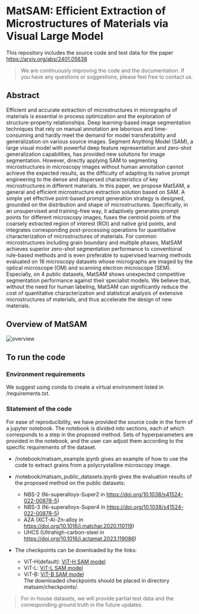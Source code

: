 # MatSAM: Efficient Extraction of Microstructures of Materials via Visual Large Model

This repository includes the source code and test data for the paper https://arxiv.org/abs/2401.05638
> We are continuously improving the code and the documentation. 
> If you have any questions or suggestions, please feel free to contact us.

## Abstract 
Efficient and accurate extraction of microstructures in micrographs of materials is essential in process optimization and the exploration of structure-property relationships. 
Deep learning-based image segmentation techniques that rely on manual annotation are laborious and time-consuming and hardly meet the demand for model transferability and generalization on various source images. Segment Anything Model (SAM), a large visual model with powerful deep feature representation and zero-shot generalization capabilities, has provided new solutions for image segmentation. 
However, directly applying SAM to segmenting microstructures in microscopy images without human annotation cannot achieve the expected results, as the difficulty of adapting its native prompt engineering to the dense and dispersed characteristics of key microstructures in different materials. 
In this paper, we propose MatSAM, a general and efficient microstructure extraction solution based on SAM. A simple yet effective point-based prompt generation strategy is designed, grounded on the distribution and shape of microstructures. 
Specifically, in an unsupervised and training-free way, it adaptively generates prompt points for different microscopy images, fuses the centroid points of the coarsely extracted region of interest (ROI) and native grid points, and integrates corresponding post-processing operations for quantitative characterization of microstructures of materials. 
For common microstructures including grain boundary and multiple phases, MatSAM achieves superior zero-shot segmentation performance to conventional rule-based methods and is even preferable to supervised learning methods evaluated on 16 microscopy datasets whose micrographs are imaged by the optical microscope (OM) and scanning electron microscope (SEM). Especially, on 4 public datasets, MatSAM shows unexpected competitive segmentation performance against their specialist models.
We believe that, without the need for human labeling, MatSAM can significantly reduce the cost of quantitative characterization and statistical analysis of extensive microstructures of materials, and thus accelerate the design of new materials.

## Overview of MatSAM
![overview](/assets/framework.jpg "Overview of MatSAM")

## To run the code

### Environment requirements

We suggest using conda to create a virtual environment listed in /requirements.txt.

### Statement of the code

For ease of reproducibility, we have provided the source code in the form of a jupyter notebook. 
The notebook is divided into sections, each of which corresponds to a step in the proposed method.
Sets of hyperparameters are provided in the notebook, 
and the user can adjust them according to the specific requirements of the dataset.


- /notebook/matsam_example.ipynb gives an example of how to use the code to extract grains from a polycrystalline microscopy image.

- /notebook/matsam_public_datasets.ipynb gives the evaluation results of the proposed method on the public datasets:
  - NBS-2 (Ni-superalloys-Super2 in https://doi.org/10.1038/s41524-022-00878-5)
  - NBS-3 (Ni-superalloys-Super4 in https://doi.org/10.1038/s41524-022-00878-5)
  - AZA (XCT-Al-Zn-alloy in https://doi.org/10.1016/j.matchar.2020.110119)
  - UHCS (Ultrahigh-carbon-steel in https://doi.org/10.1016/j.actamat.2023.119086)

- The checkpoints can be downloaded by the links:
  - ViT-H(default): [ViT-H SAM model](https://dl.fbaipublicfiles.com/segment_anything/sam_vit_h_4b8939.pth)
  - ViT-L: [ViT-L SAM model](https://dl.fbaipublicfiles.com/segment_anything/sam_vit_l_0b3195.pth)
  - ViT-B: [ViT-B SAM model](https://dl.fbaipublicfiles.com/segment_anything/sam_vit_b_01ec64.pth)  
  The downloaded checkpoints should be placed in directory matsam/checkpoints/.

> For in-house datasets, we will provide partial test data and the corresponding ground truth in the future updates.